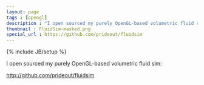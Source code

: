 ```yaml
---
layout: page
tags : [opengl]
description : "I open sourced my purely OpenGL-based volumetric fluid sim."
thumbnail : FluidSim-masked.png
special_url : https://github.com/prideout/fluidsim
---
```

{% include JB/setup %}

I open sourced my purely OpenGL-based volumetric fluid sim:

<a href="https://github.com/prideout/fluidsim">http://github.com/prideout/fluidsim</a>